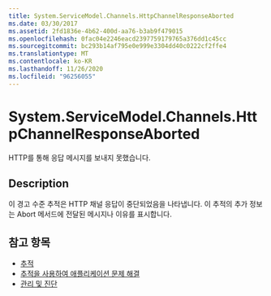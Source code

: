 ```yaml
---
title: System.ServiceModel.Channels.HttpChannelResponseAborted
ms.date: 03/30/2017
ms.assetid: 2fd1836e-4b62-400d-aa76-b3ab9f479015
ms.openlocfilehash: 0fac04e2246eacd2397759179765a376dd1c45cc
ms.sourcegitcommit: bc293b14af795e0e999e3304dd40c0222cf2ffe4
ms.translationtype: MT
ms.contentlocale: ko-KR
ms.lasthandoff: 11/26/2020
ms.locfileid: "96256055"
---
```

# <a name="systemservicemodelchannelshttpchannelresponseaborted"></a>System.ServiceModel.Channels.HttpChannelResponseAborted

HTTP를 통해 응답 메시지를 보내지 못했습니다.  
  
## <a name="description"></a>Description  

 이 경고 수준 추적은 HTTP 채널 응답이 중단되었음을 나타냅니다. 이 추적의 추가 정보는 Abort 메서드에 전달된 메시지나 이유를 표시합니다.  
  
## <a name="see-also"></a>참고 항목

- [추적](index.md)
- [추적을 사용하여 애플리케이션 문제 해결](using-tracing-to-troubleshoot-your-application.md)
- [관리 및 진단](../index.md)
